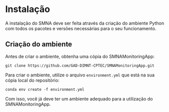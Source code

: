 # Instalação

A instalação do SMNA deve ser feita através da criação do ambiente Python com todos os pacotes e versões necessárias para o seu funcionamento.

## Criação do ambiente

Antes de criar o ambiente, obtenha uma cópia do SMNAMonitoringApp:

```
git clone https://github.com/GAD-DIMNT-CPTEC/SMNAMonitoringApp.git
```

Para criar o ambiente, utilize o arquivo `environment.yml` que está na sua cópia local do repositório:

```
conda env create -f environment.yml
```

Com isso, você já deve ter um ambiente adequado para a utilização do SMNAMonitoringApp.
